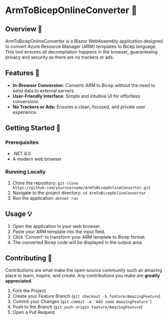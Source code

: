 # ArmToBicepOnlineConverter 🚀

## Overview 👀

ArmToBicepOnlineConverter is a Blazor WebAssembly application designed to convert Azure Resource Manager (ARM) templates to Bicep language. This tool ensures all decompilation happens in the browser, guaranteeing privacy and security as there are no trackers or ads.

## Features 🌟

- **In-Browser Conversion:** Converts ARM to Bicep without the need to send data to external servers.
- **User-Friendly Interface:** Simple and intuitive UI for effortless conversions.
- **No Trackers or Ads:** Ensures a clean, focused, and private user experience.

## Getting Started 🚀

### Prerequisites

- .NET 8.0
- A modern web browser

### Running Locally

1. Clone the repository: `git clone https://github.com/yourusername/ArmToBicepOnlineConverter.git`
2. Navigate to the project directory: `cd ArmToBicepOnlineConverter`
3. Run the application: `dotnet run`

## Usage 💡

1. Open the application in your web browser.
2. Paste your ARM template into the input field.
3. Click 'Convert' to transform your ARM template to Bicep format.
4. The converted Bicep code will be displayed in the output area.

## Contributing 🤝

Contributions are what make the open-source community such an amazing place to learn, inspire, and create. Any contributions you make are **greatly appreciated**.

1. Fork the Project
2. Create your Feature Branch (`git checkout -b feature/AmazingFeature`)
3. Commit your Changes (`git commit -m 'Add some AmazingFeature'`)
4. Push to the Branch (`git push origin feature/AmazingFeature`)
5. Open a Pull Request
